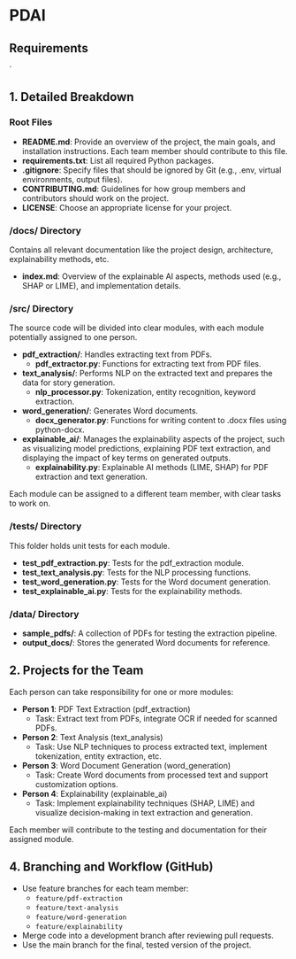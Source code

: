 # PDAI

## Requirements
`
## 1. Detailed Breakdown

### Root Files

- **README.md**: Provide an overview of the project, the main goals, and installation instructions. Each team member should contribute to this file.
- **requirements.txt**: List all required Python packages.
- **.gitignore**: Specify files that should be ignored by Git (e.g., .env, virtual environments, output files).
- **CONTRIBUTING.md**: Guidelines for how group members and contributors should work on the project.
- **LICENSE**: Choose an appropriate license for your project.

### /docs/ Directory

Contains all relevant documentation like the project design, architecture, explainability methods, etc.

- **index.md**: Overview of the explainable AI aspects, methods used (e.g., SHAP or LIME), and implementation details.

### /src/ Directory

The source code will be divided into clear modules, with each module potentially assigned to one person.

- **pdf_extraction/**: Handles extracting text from PDFs.
  - **pdf_extractor.py**: Functions for extracting text from PDF files.
- **text_analysis/**: Performs NLP on the extracted text and prepares the data for story generation.
  - **nlp_processor.py**: Tokenization, entity recognition, keyword extraction.
- **word_generation/**: Generates Word documents.
  - **docx_generator.py**: Functions for writing content to .docx files using python-docx.
- **explainable_ai/**: Manages the explainability aspects of the project, such as visualizing model predictions, explaining PDF text extraction, and displaying the impact of key terms on generated outputs.
  - **explainability.py**: Explainable AI methods (LIME, SHAP) for PDF extraction and text generation.

Each module can be assigned to a different team member, with clear tasks to work on.

### /tests/ Directory

This folder holds unit tests for each module.

- **test_pdf_extraction.py**: Tests for the pdf_extraction module.
- **test_text_analysis.py**: Tests for the NLP processing functions.
- **test_word_generation.py**: Tests for the Word document generation.
- **test_explainable_ai.py**: Tests for the explainability methods.

### /data/ Directory

- **sample_pdfs/**: A collection of PDFs for testing the extraction pipeline.
- **output_docs/**: Stores the generated Word documents for reference.

## 2. Projects for the Team

Each person can take responsibility for one or more modules:

- **Person 1**: PDF Text Extraction (pdf_extraction)
  - Task: Extract text from PDFs, integrate OCR if needed for scanned PDFs.
- **Person 2**: Text Analysis (text_analysis)
  - Task: Use NLP techniques to process extracted text, implement tokenization, entity extraction, etc.
- **Person 3**: Word Document Generation (word_generation)
  - Task: Create Word documents from processed text and support customization options.
- **Person 4**: Explainability (explainable_ai)
  - Task: Implement explainability techniques (SHAP, LIME) and visualize decision-making in text extraction and generation.

Each member will contribute to the testing and documentation for their assigned module.

## 4. Branching and Workflow (GitHub)

- Use feature branches for each team member:
  - `feature/pdf-extraction`
  - `feature/text-analysis`
  - `feature/word-generation`
  - `feature/explainability`
- Merge code into a development branch after reviewing pull requests.
- Use the main branch for the final, tested version of the project.